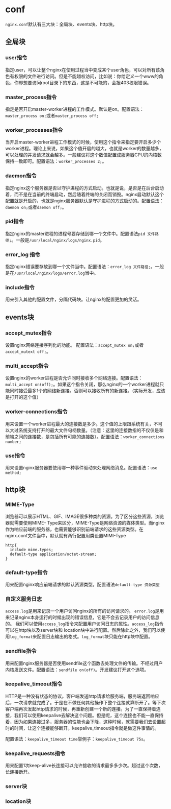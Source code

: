 # conf

`nginx.conf`默认有三大块：全局块、events块、http块。

## 全局块

### user指令

指定user，可以让整个nginx在使用过程当中变成某个user角色，可以对所有该角色有权限的文件进行访问。但是不能越权访问，比如说：你给定义一个www的角色，你却想要访问root目录下的东西，这是不可能的，会报403权限错误。

### master_process指令

指定是否开启master-worker进程的工作模式。默认是on。配置语法：`master_process on;`或者`master_process off;`

### worker_processes指令

当开启master-worker进程工作模式的时候，使用这个指令来指定要开启多少个worker进程。理论上来说，如果这个值开启的越大，也就是worker的数量越多，可以处理的并发请求就会越多。一般建议将这个数值配置成服务器CPU的内核数保持一致即可。配置语法：`worker_processes 2;`。

### daemon指令

指定nginx这个服务器是否以守护进程的方式启动。也就是说，是否是在后台启动着，而不是在当前的终端启动，然后随着终端的关闭而销毁。nginx启动默认这个配置就是开启的，也就是nginx服务器默认是守护进程的方式启动的。配置语法：`daemon on;`或者`daemon off;`。

### pid指令

指定nginx的master进程的进程号要存储到哪一个文件中。配置语法`pid 文件路径;`。一般是`/usr/local/nginx/logs/nginx.pid`。

### error_log 指令

指定nginx错误要存放到哪一个文件当中。配置语法：`error_log 文件路径;`。一般是在`/usr/local/nginx/logs/error.log`当中。

### include指令

用来引入其他的配置文件，分隔代码块。让nginx的配置更加的灵活。

## events块

### accept_mutex指令

设置nginx网络连接序列化的功能。
配置语法：`accept_mutex on;`或者`accept_mutext off;`。

### multi_accept指令

设置nginx的worker进程是否允许同时接收多个网络连接。配置语法：`multi_accept on(off);`。如果这个指令关闭，那么nginx的一个worker进程就只能同时接受最多1个的网络新连接。否则可以接收所有的新连接。（实际开发，应该是打开的这个值）

### worker-connections指令

用来设置一个worker进程最大的连接数是多少。这个值的上限跟系统有关，不可以大过系统支持打开的最大文件句柄数量。（注意：这里的连接数指的不仅仅是和前端之间的连接数，是包括所有可能的连接数）。配置语法：`worker_connections  number;`

### use指令

用来设置nginx服务器要使用哪一种事件驱动来处理网络消息。配置语法：`use method;`

## http块

### MIME-Type

浏览器可以展示HTML、GIF、IMAGE很多种类的资源。为了区分这些资源，浏览器就需要使用MIME- Type来区分，MIME-Type是网络资源的媒体类型。而nginx作为响应前端的服务器，也需要能够识别前端请求的这些资源类型。在nginx.conf文件当中，默认就有两行配置用类设置MIMI-Type

```?nginx
http{
  include mime.types;
  default-type application/octet-stream;
}
```

### default-type指令

用来配置nginx响应前端请求的默认资源类型。配置语法`default-type 资源类型`

### 自定义服务日志

`access.log`是用来记录一个用户访问nginx的所有的访问请求的。
`error.log`是用来记录nginx本身运行的时候出现的错误信息，它是不会去记录用户的访问信息的。
我们可以使用`access_log`指令来配置用户访问日志的属性。`access_log`指令可以在http块以及server块和 location块中进行配置。然后除此之外，我们可以使用`log_format`来配置日志输出的格式。`log_format`块只能在http块中配置。

### sendfile指令

用来配置nginx服务器是否使用sendfile这个函数去处理文件的传输。不经过用户内核发送文件。配置语法：`sendfile on(off)`。开发建议打开这个选项。

### keepalive_timeout指令

HTTP是一种没有状态的协议。客户端发送http请求给服务端，服务端返回响应后，一次请求就完成了。于是在不做任何其他操作下整个连接就算断开了。等下次客户端再次发起http请求的时候，再重新创建一个新的连接。为了一直保持着连接，我们可以使用keepalive去解决这个问题。但是呢，这个连接也不能一直保持着，因为如果连接过多，服务器的性能也会下降，这种时候，就需要我们去设置超时的时间，让这个连接能够断开。keepalive_timeout指令就是做这件事情的。

配置语法：`keepalive_timeout time`举例子：`keepalive_timeout 75s`。

### keepalive_requests指令

用来配置1次keep-alive长连接可以允许接收的请求最多多少次。超过这个次数，长连接断开。

### server块

### location块
